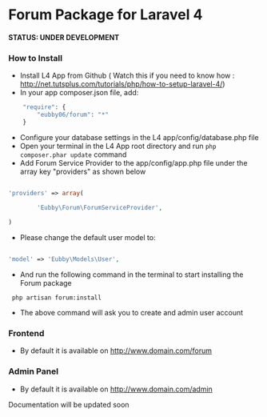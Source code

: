 # Forum Package for Laravel 4

#### STATUS: UNDER DEVELOPMENT

### How to Install

- Install L4 App from Github ( Watch this if you need to know how : http://net.tutsplus.com/tutorials/php/how-to-setup-laravel-4/)
- In your app composer.json file, add:

```php
	"require": {
		"eubby06/forum": "*"
	}
```

- Configure your database settings in the L4 app/config/database.php file
- Open your terminal in the L4 App root directory and run `php composer.phar update` command
- Add Forum Service Provider to the app/config/app.php file under the array key "providers" as shown below

```php

'providers' => array(
		
		'Eubby\Forum\ForumServiceProvider',

)

```

- Please change the default user model to:

```php

'model' => 'Eubby\Models\User',

```

- And run the following command in the terminal to start installing the Forum package

```
 php artisan forum:install
```

- The above command will ask you to create and admin user account

### Frontend
- By default it is available on http://www.domain.com/forum

### Admin Panel
- By default it is available on http://www.domain.com/admin

Documentation will be updated soon